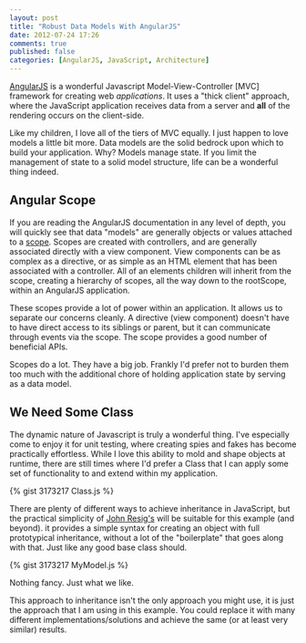 ```yaml
---
layout: post
title: "Robust Data Models With AngularJS"
date: 2012-07-24 17:26
comments: true
published: false
categories: [AngularJS, JavaScript, Architecture] 
---
```

[AngularJS](http://angularjs.org) is a wonderful Javascript Model-View-Controller [MVC] framework for creating web *applications*. It uses a "thick client" approach, where the JavaScript application receives data from a server and **all** of the rendering occurs on the client-side.

Like my children, I love all of the tiers of MVC equally. I just happen to love models a little bit more. Data models are the solid bedrock upon which to build your application. Why? Models manage state. If you limit the management of state to a solid model structure, life can be a wonderful thing indeed.

Angular Scope
-

If you are reading the AngularJS documentation in any level of depth, you will quickly see that data "models" are generally objects or values attached to a [scope](http://docs.angularjs.org/guide/scope). Scopes are created with controllers, and are generally associated directly with a view component. View components can be as complex as a directive, or as simple as an HTML element that has been associated with a controller. All of an elements children will inherit from the scope, creating a hierarchy of scopes, all the way down to the rootScope, within an AngularJS application.

These scopes provide a lot of power within an application. It allows us to separate our concerns cleanly. A directive (view component) doesn't have to have direct access to its siblings or parent, but it can communicate through events via the scope. The scope provides a good number of beneficial APIs.

Scopes do a lot. They have a big job. Frankly I'd prefer not to burden them too much with the additional chore of holding application state by serving as a data model.

We Need Some Class
-

The dynamic nature of Javascript is truly a wonderful thing. I've especially come to enjoy it for unit testing, where creating spies and fakes has become practically effortless. While I love this ability to mold and shape objects at runtime, there are still times where I'd prefer a Class that I can apply some set of functionality to and extend within my application.

{% gist 3173217 Class.js %}

There are plenty of different ways to achieve inheritance in JavaScript, but the practical simplicity of [John Resig's](http://ejohn.org/blog/simple-javascript-inheritance/) will be suitable for this example (and beyond). it provides a simple syntax for creating an object with full prototypical inheritance, without a lot of the "boilerplate" that goes along with that. Just like any good base class should.

{% gist 3173217 MyModel.js %}

Nothing fancy. Just what we like. 

This approach to inheritance isn't the only approach you might use, it is just the approach that I am using in this example. You could replace it with many different implementations/solutions and achieve the same (or at least very similar) results.

